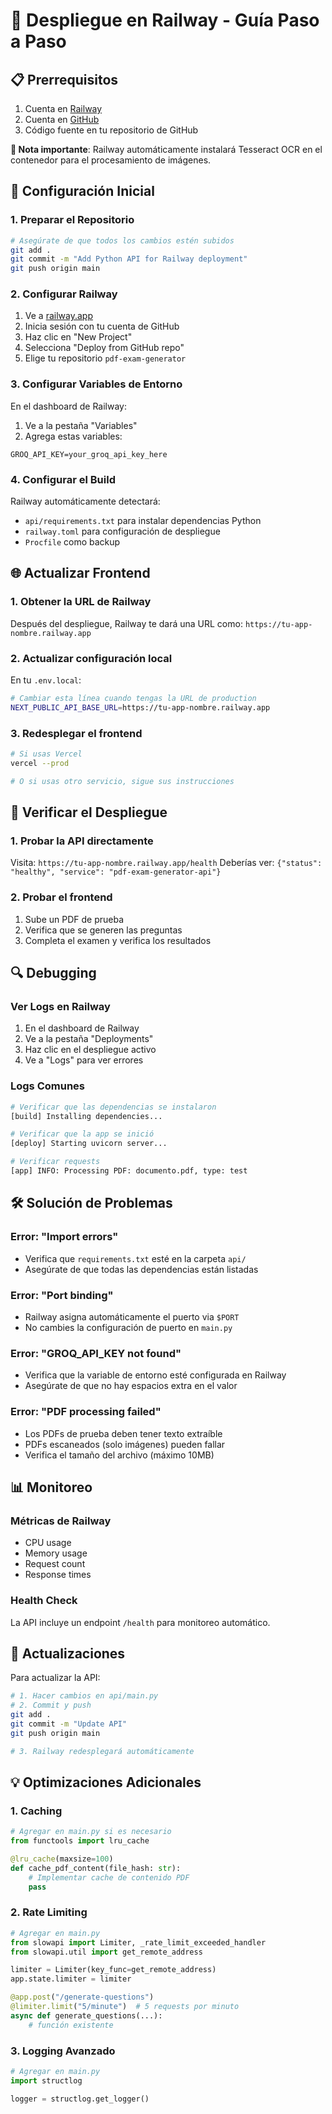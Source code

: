 # 🚀 Despliegue en Railway - Guía Paso a Paso

## 📋 Prerrequisitos
1. Cuenta en [Railway](https://railway.app)
2. Cuenta en [GitHub](https://github.com) 
3. Código fuente en tu repositorio de GitHub

**📝 Nota importante**: Railway automáticamente instalará Tesseract OCR en el contenedor para el procesamiento de imágenes.

## 🔧 Configuración Inicial

### 1. Preparar el Repositorio
```bash
# Asegúrate de que todos los cambios estén subidos
git add .
git commit -m "Add Python API for Railway deployment"
git push origin main
```

### 2. Configurar Railway
1. Ve a [railway.app](https://railway.app)
2. Inicia sesión con tu cuenta de GitHub
3. Haz clic en "New Project"
4. Selecciona "Deploy from GitHub repo"
5. Elige tu repositorio `pdf-exam-generator`

### 3. Configurar Variables de Entorno
En el dashboard de Railway:
1. Ve a la pestaña "Variables"
2. Agrega estas variables:

```
GROQ_API_KEY=your_groq_api_key_here
```

### 4. Configurar el Build
Railway automáticamente detectará:
- `api/requirements.txt` para instalar dependencias Python
- `railway.toml` para configuración de despliegue
- `Procfile` como backup

## 🌐 Actualizar Frontend

### 1. Obtener la URL de Railway
Después del despliegue, Railway te dará una URL como:
`https://tu-app-nombre.railway.app`

### 2. Actualizar configuración local
En tu `.env.local`:
```bash
# Cambiar esta línea cuando tengas la URL de production
NEXT_PUBLIC_API_BASE_URL=https://tu-app-nombre.railway.app
```

### 3. Redesplegar el frontend
```bash
# Si usas Vercel
vercel --prod

# O si usas otro servicio, sigue sus instrucciones
```

## 🧪 Verificar el Despliegue

### 1. Probar la API directamente
Visita: `https://tu-app-nombre.railway.app/health`
Deberías ver: `{"status": "healthy", "service": "pdf-exam-generator-api"}`

### 2. Probar el frontend
1. Sube un PDF de prueba
2. Verifica que se generen las preguntas
3. Completa el examen y verifica los resultados

## 🔍 Debugging

### Ver Logs en Railway
1. En el dashboard de Railway
2. Ve a la pestaña "Deployments"
3. Haz clic en el despliegue activo
4. Ve a "Logs" para ver errores

### Logs Comunes
```bash
# Verificar que las dependencias se instalaron
[build] Installing dependencies...

# Verificar que la app se inició
[deploy] Starting uvicorn server...

# Verificar requests
[app] INFO: Processing PDF: documento.pdf, type: test
```

## 🛠️ Solución de Problemas

### Error: "Import errors"
- Verifica que `requirements.txt` esté en la carpeta `api/`
- Asegúrate de que todas las dependencias están listadas

### Error: "Port binding"
- Railway asigna automáticamente el puerto via `$PORT`
- No cambies la configuración de puerto en `main.py`

### Error: "GROQ_API_KEY not found"
- Verifica que la variable de entorno esté configurada en Railway
- Asegúrate de que no hay espacios extra en el valor

### Error: "PDF processing failed"
- Los PDFs de prueba deben tener texto extraíble
- PDFs escaneados (solo imágenes) pueden fallar
- Verifica el tamaño del archivo (máximo 10MB)

## 📊 Monitoreo

### Métricas de Railway
- CPU usage
- Memory usage
- Request count
- Response times

### Health Check
La API incluye un endpoint `/health` para monitoreo automático.

## 🔄 Actualizaciones

Para actualizar la API:
```bash
# 1. Hacer cambios en api/main.py
# 2. Commit y push
git add .
git commit -m "Update API"
git push origin main

# 3. Railway redesplegará automáticamente
```

## 💡 Optimizaciones Adicionales

### 1. Caching
```python
# Agregar en main.py si es necesario
from functools import lru_cache

@lru_cache(maxsize=100)
def cache_pdf_content(file_hash: str):
    # Implementar cache de contenido PDF
    pass
```

### 2. Rate Limiting
```python
# Agregar en main.py
from slowapi import Limiter, _rate_limit_exceeded_handler
from slowapi.util import get_remote_address

limiter = Limiter(key_func=get_remote_address)
app.state.limiter = limiter

@app.post("/generate-questions")
@limiter.limit("5/minute")  # 5 requests por minuto
async def generate_questions(...):
    # función existente
```

### 3. Logging Avanzado
```python
# Agregar en main.py
import structlog

logger = structlog.get_logger()
```
